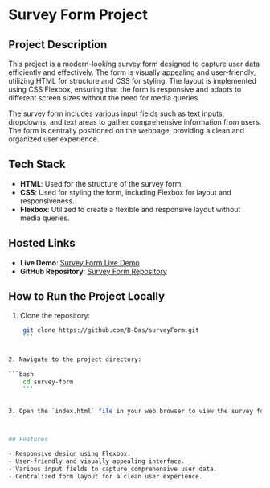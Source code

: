 # Survey Form Project

## Project Description

This project is a modern-looking survey form designed to capture user data efficiently and effectively. The form is visually appealing and user-friendly, utilizing HTML for structure and CSS for styling. The layout is implemented using CSS Flexbox, ensuring that the form is responsive and adapts to different screen sizes without the need for media queries.

The survey form includes various input fields such as text inputs, dropdowns, and text areas to gather comprehensive information from users. The form is centrally positioned on the webpage, providing a clean and organized user experience.

## Tech Stack

- **HTML**: Used for the structure of the survey form.
- **CSS**: Used for styling the form, including Flexbox for layout and responsiveness.
- **Flexbox**: Utilized to create a flexible and responsive layout without media queries.

## Hosted Links

- **Live Demo**: [Survey Form Live Demo](https://b-das.github.io/surveyForm/)
- **GitHub Repository**: [Survey Form Repository](https://github.com/B-Das/surveyForm.git)

## How to Run the Project Locally

1. Clone the repository:
    
```bash
    git clone https://github.com/B-Das/surveyForm.git
    ```


2. Navigate to the project directory:
    
```bash
    cd survey-form
    ```


3. Open the `index.html` file in your web browser to view the survey form.



## Features

- Responsive design using Flexbox.
- User-friendly and visually appealing interface.
- Various input fields to capture comprehensive user data.
- Centralized form layout for a clean user experience.

